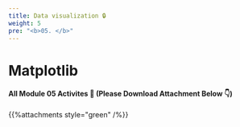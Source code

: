 ```yaml
---
title: Data visualization 🔒 
weight: 5
pre: "<b>0️5. </b>"
---
```



# Matplotlib

#### All Module 05 Activites  📂 (Please Download Attachment Below 👇) 
{{%attachments style="green" /%}}